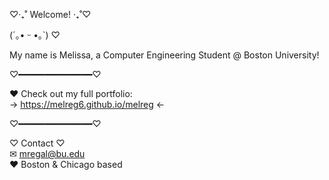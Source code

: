♡‧₊˚ Welcome! ‧₊˚♡

(´｡• ᵕ •｡`) ♡  

My name is Melissa, a Computer Engineering Student @ Boston University!


♡━━━━━━━━━━━━━━♡

♥︎ Check out my full portfolio:  
→ https://melreg6.github.io/melreg ←

♡━━━━━━━━━━━━━━♡

♡ Contact ♡  
✉︎ mregal@bu.edu  
♥︎ Boston & Chicago based

